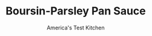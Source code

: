 ---
layout: ../../layouts/MarkdownPostLayout.astro
title: Boursin-Parsley Pan Sauce
author: America's Test Kitchen
pubDate: 2023-03-15
description: "Stop! Dont wash that pan! Use the browned bits stuck to the skillet to create a restaurant-quality sauce in less than 10 minutes."
image_url: https://res.cloudinary.com/hksqkdlah/image/upload/ar_1:1,c_fill,dpr_2.0,f_auto,fl_lossy.progressive.strip_profile,g_faces:auto,q_auto:low,w_344/7233_sfs-steaksauces-0007-277048
tags: ["Sauces"]
calories: 
protein: 
carbohydrates: 
fats: 
fiber: 
ingredients: ["1 tablespoon, unsalted butter, chilled","1 , shallot, minced","1/2 cup, red wine","1 teaspoon, brown sugar","1/2 cup, low-sodium beef broth","1 teaspoon, minced fresh parsley leaves","3 tablespoons, Boursin cheese (either herb or cracked black pepper variety)"]
serves: 
time: "20 minutes"
instructions: ["COOK AROMATICS Once steaks are cooked, transfer them to platter, tent with foil, and pour off excess fat from skillet. Melt 1 tablespoon butter in empty skillet over medium-low heat. Cook shallot until softened, about 2 minutes.","REDUCE LIQUIDS Add wine and sugar to skillet and simmer over medium heat, scraping up any browned bits, until reduced to about 1 tablespoon, about 3 minutes. Add broth and any juices on plate with resting steaks and simmer until liquid is reduced to 1/3 cup, about 3 minutes.","ADD FLAVORINGS Off heat, whisk in parsley and Boursin cheese. Season with salt and pepper. Spoon sauce over steaks."]
nutrition: undefined
notes: "Use low-sodium broth and unsalted butter in this recipe or the reduced sauce may be too salty. See related content for a Cooking Lesson on pan-searing steak."
---